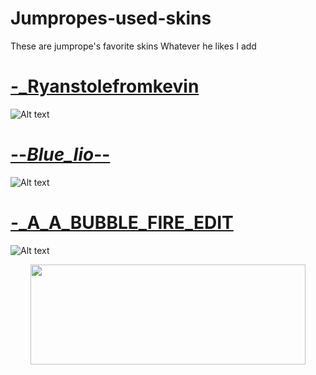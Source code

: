 # Jumpropes-used-skins
These are jumprope's favorite skins
Whatever he likes I add

# [-_Ryanstolefromkevin](https://www.mediafire.com/file/zpcn3qrw81opu4e/-+Ryanstolefromkevin.osk/file)
![Alt text](https://i.imgur.com/NXnvpGU.png://full/path/to/img.jpg "Optional title")



# [--_Blue_Iio_--](https://www.mediafire.com/file/kk80cvq9qypniv6/--_Blue_Iio_--.osk/file)
![Alt text](https://i.imgur.com/fJdMrkU.png://full/path/to/img.jpg "Optional title")



# [-_A_A_BUBBLE_FIRE_EDIT](https://www.mediafire.com/file/kn5onvxugfgge6q/-_A_A_BUBBLE_FIRE_EDIT.osk/file)
![Alt text](https://i.imgur.com/vWqSFDq.png://full/path/to/img.jpg "Optional title")


<p align="center">
<img width="440" height="160" src=https://i.imgur.com/M2Qx8WC.gif/460/300">
